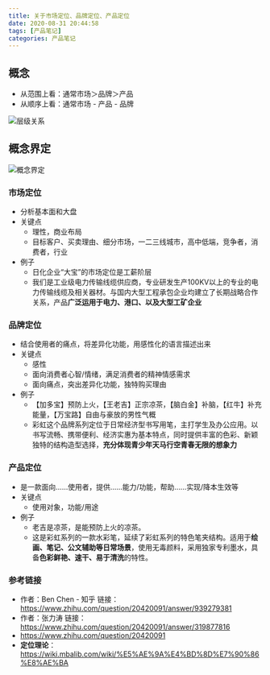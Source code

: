 ```yaml
---
title: 关于市场定位、品牌定位、产品定位
date: 2020-08-31 20:44:58
tags: [产品笔记]
categories: 产品笔记
---
```


## 概念

- 从范围上看：通常市场＞品牌＞产品
- 从顺序上看：通常市场 - 产品 - 品牌

![层级关系](https://i.loli.net/2020/08/31/phQdvl2KLWgGEcf.png)


## 概念界定

![概念界定](https://i.loli.net/2020/08/31/AbswIhO7Z2JcnLN.png)


### 市场定位

- 分析基本面和大盘
- 关键点
  - 理性，商业布局
  - 目标客户、买卖理由、细分市场，一二三线城市，高中低端，竞争者，消费者，行业
- 例子
  - 日化企业“大宝”的市场定位是工薪阶层
  - 我们是工业级电力传输线缆供应商，专业研发生产100KV以上的专业的电力传输线缆及相关器材。与国内大型工程承包企业均建立了长期战略合作关系，产品**广泛运用于电力、港口、以及大型工矿企业**

### 品牌定位

- 结合使用者的痛点，将差异化功能，用感性化的语言描述出来
- 关键点
  - 感性
  - 面向消费者心智/情绪，满足消费者的精神情感需求
  - 面向痛点，突出差异化功能，独特购买理由
- 例子
  - 【加多宝】预防上火，【王老吉】正宗凉茶，【脑白金】补脑，【红牛】补充能量，【万宝路】自由与豪放的男性气概
  - 彩虹这个品牌系列定位于日常经济型书写用笔，主打学生及办公应用。以书写流畅、携带便利、经济实惠为基本特点，同时提供丰富的色彩、新颖独特的结构造型选择，**充分体现青少年天马行空青春无限的想象力**

### 产品定位

- 是一款面向……使用者，提供……能力/功能，帮助……实现/降本生效等
- 关键点
  - 使用对象，功能/用途
- 例子
  - 老吉是凉茶，是能预防上火的凉茶。
  - 这是彩虹系列的一款水彩笔，延续了彩虹系列的特色笔夹结构。适用于**绘画、笔记、公文辅助等日常场景**，使用无毒颜料，采用独家专利墨水，具备**色彩鲜艳、速干、易于清洗**的特性。


### 参考链接
- 作者：Ben Chen - 知乎    链接：https://www.zhihu.com/question/20420091/answer/939279381
- 作者：张力涛    链接：https://www.zhihu.com/question/20420091/answer/319877816
- https://www.zhihu.com/question/20420091
- **定位理论**：https://wiki.mbalib.com/wiki/%E5%AE%9A%E4%BD%8D%E7%90%86%E8%AE%BA
